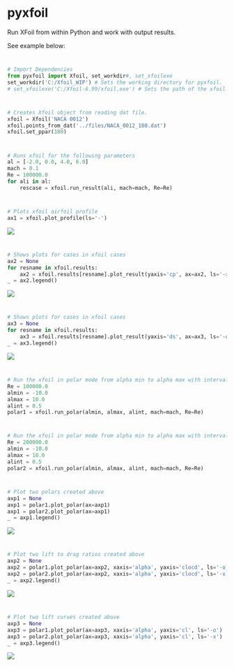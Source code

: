 # pyxfoil
Run XFoil from within Python and work with output results.

See example below:

#
``` python
# Import Dependencies
from pyxfoil import Xfoil, set_workdir#, set_xfoilexe
set_workdir('C:/Xfoil_WIP') # Sets the working directory for pyxfoil.
# set_xfoilexe('C:/Xfoil-6.99/xfoil.exe') # Sets the path of the xfoil executable.
```

#
``` python
# Creates Xfoil object from reading dat file.
xfoil = Xfoil('NACA 0012')
xfoil.points_from_dat('../files/NACA_0012_180.dat')
xfoil.set_ppar(180)
```

#
``` python
# Runs xfoil for the following parameters
al = [-2.0, 0.0, 4.0, 6.0]
mach = 0.1
Re = 100000.0
for ali in al:
    rescase = xfoil.run_result(ali, mach=mach, Re=Re)
```

#
``` python
# Plots xfoil airfoil profile
ax1 = xfoil.plot_profile(ls='-')
```
![](https://github.com/Xero64/pyxfoil/blob/main/figures/pyxfoil_plots.py.1.svg)

#
``` python
# Shows plots for cases in xfoil cases
ax2 = None
for resname in xfoil.results:
    ax2 = xfoil.results[resname].plot_result(yaxis='cp', ax=ax2, ls='-x')
_ = ax2.legend()
```
![](https://github.com/Xero64/pyxfoil/blob/main/figures/pyxfoil_plots.py.2.svg)

#
``` python
# Shows plots for cases in xfoil cases
ax3 = None
for resname in xfoil.results:
    ax3 = xfoil.results[resname].plot_result(yaxis='ds', ax=ax3, ls='-o')
_ = ax3.legend()
```
![](https://github.com/Xero64/pyxfoil/blob/main/figures/pyxfoil_plots.py.3.svg)

#
``` python
# Run the xfoil in polar mode from alpha min to alpha max with interval
Re = 100000.0
almin = -10.0
almax = 10.0
alint = 0.5
polar1 = xfoil.run_polar(almin, almax, alint, mach=mach, Re=Re)
```

#
``` python
# Run the xfoil in polar mode from alpha min to alpha max with interval
Re = 200000.0
almin = -10.0
almax = 10.0
alint = 0.5
polar2 = xfoil.run_polar(almin, almax, alint, mach=mach, Re=Re)
```

#
``` python
# Plot two polars created above
axp1 = None
axp1 = polar1.plot_polar(ax=axp1)
axp1 = polar2.plot_polar(ax=axp1)
_ = axp1.legend()
```
![](https://github.com/Xero64/pyxfoil/blob/main/figures/pyxfoil_plots.py.4.svg)

#
``` python
# Plot two lift to drag ratios created above
axp2 = None
axp2 = polar1.plot_polar(ax=axp2, xaxis='alpha', yaxis='clocd', ls='-o')
axp2 = polar2.plot_polar(ax=axp2, xaxis='alpha', yaxis='clocd', ls='-x')
_ = axp2.legend()
```
![](https://github.com/Xero64/pyxfoil/blob/main/figures/pyxfoil_plots.py.5.svg)

#
``` python
# Plot two lift curves created above
axp3 = None
axp3 = polar1.plot_polar(ax=axp3, xaxis='alpha', yaxis='cl', ls='-o')
axp3 = polar2.plot_polar(ax=axp3, xaxis='alpha', yaxis='cl', ls='-x')
_ = axp3.legend()
```
![](https://github.com/Xero64/pyxfoil/blob/main/figures/pyxfoil_plots.py.6.svg)
